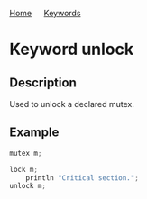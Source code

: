 [Home](https://github.com/puckowski/concert7) <span>&emsp;</span> [Keywords](https://github.com/puckowski/concert7/keywords.html)

# Keyword unlock

## Description

Used to unlock a declared mutex.

## Example

```cpp
mutex m;

lock m;
    println "Critical section.";
unlock m;
```
